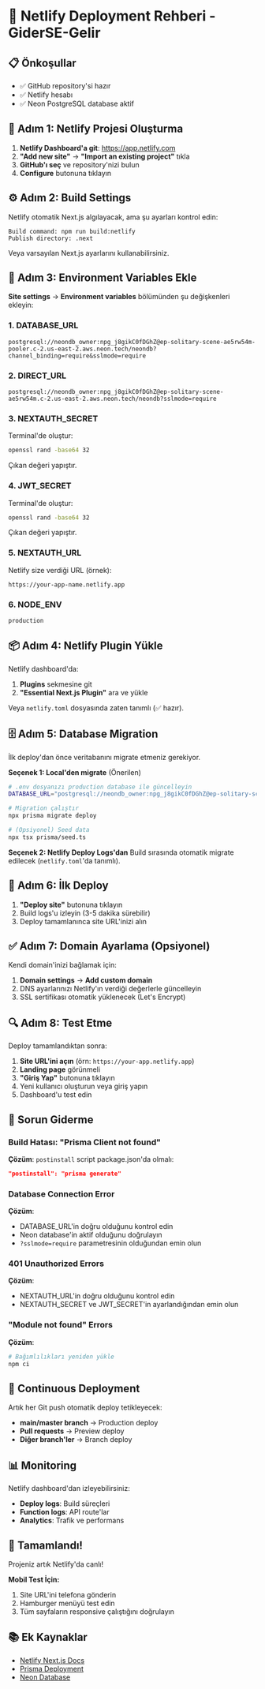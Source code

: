 # 🚀 Netlify Deployment Rehberi - GiderSE-Gelir

## 📋 Önkoşullar

- ✅ GitHub repository'si hazır
- ✅ Netlify hesabı
- ✅ Neon PostgreSQL database aktif

## 🔧 Adım 1: Netlify Projesi Oluşturma

1. **Netlify Dashboard'a git**: https://app.netlify.com
2. **"Add new site"** → **"Import an existing project"** tıkla
3. **GitHub'ı seç** ve repository'nizi bulun
4. **Configure** butonuna tıklayın

## ⚙️ Adım 2: Build Settings

Netlify otomatik Next.js algılayacak, ama şu ayarları kontrol edin:

```
Build command: npm run build:netlify
Publish directory: .next
```

Veya varsayılan Next.js ayarlarını kullanabilirsiniz.

## 🔐 Adım 3: Environment Variables Ekle

**Site settings** → **Environment variables** bölümünden şu değişkenleri ekleyin:

### 1. DATABASE_URL
```
postgresql://neondb_owner:npg_j8gikC0fDGhZ@ep-solitary-scene-ae5rw54m-pooler.c-2.us-east-2.aws.neon.tech/neondb?channel_binding=require&sslmode=require
```

### 2. DIRECT_URL
```
postgresql://neondb_owner:npg_j8gikC0fDGhZ@ep-solitary-scene-ae5rw54m.c-2.us-east-2.aws.neon.tech/neondb?sslmode=require
```

### 3. NEXTAUTH_SECRET
Terminal'de oluştur:
```bash
openssl rand -base64 32
```
Çıkan değeri yapıştır.

### 4. JWT_SECRET
Terminal'de oluştur:
```bash
openssl rand -base64 32
```
Çıkan değeri yapıştır.

### 5. NEXTAUTH_URL
Netlify size verdiği URL (örnek):
```
https://your-app-name.netlify.app
```

### 6. NODE_ENV
```
production
```

## 📦 Adım 4: Netlify Plugin Yükle

Netlify dashboard'da:
1. **Plugins** sekmesine git
2. **"Essential Next.js Plugin"** ara ve yükle

Veya `netlify.toml` dosyasında zaten tanımlı (✅ hazır).

## 🗄️ Adım 5: Database Migration

İlk deploy'dan önce veritabanını migrate etmeniz gerekiyor.

**Seçenek 1: Local'den migrate** (Önerilen)
```bash
# .env dosyanızı production database ile güncelleyin
DATABASE_URL="postgresql://neondb_owner:npg_j8gikC0fDGhZ@ep-solitary-scene-ae5rw54m-pooler.c-2.us-east-2.aws.neon.tech/neondb?channel_binding=require&sslmode=require"

# Migration çalıştır
npx prisma migrate deploy

# (Opsiyonel) Seed data
npx tsx prisma/seed.ts
```

**Seçenek 2: Netlify Deploy Logs'dan**
Build sırasında otomatik migrate edilecek (`netlify.toml`'da tanımlı).

## 🚀 Adım 6: İlk Deploy

1. **"Deploy site"** butonuna tıklayın
2. Build logs'u izleyin (3-5 dakika sürebilir)
3. Deploy tamamlanınca site URL'inizi alın

## ✅ Adım 7: Domain Ayarlama (Opsiyonel)

Kendi domain'inizi bağlamak için:
1. **Domain settings** → **Add custom domain**
2. DNS ayarlarınızı Netlify'ın verdiği değerlerle güncelleyin
3. SSL sertifikası otomatik yüklenecek (Let's Encrypt)

## 🔍 Adım 8: Test Etme

Deploy tamamlandıktan sonra:

1. **Site URL'ini açın** (örn: `https://your-app.netlify.app`)
2. **Landing page** görünmeli
3. **"Giriş Yap"** butonuna tıklayın
4. Yeni kullanıcı oluşturun veya giriş yapın
5. Dashboard'u test edin

## 🐛 Sorun Giderme

### Build Hatası: "Prisma Client not found"
**Çözüm**: `postinstall` script package.json'da olmalı:
```json
"postinstall": "prisma generate"
```

### Database Connection Error
**Çözüm**: 
- DATABASE_URL'in doğru olduğunu kontrol edin
- Neon database'in aktif olduğunu doğrulayın
- `?sslmode=require` parametresinin olduğundan emin olun

### 401 Unauthorized Errors
**Çözüm**:
- NEXTAUTH_URL'in doğru olduğunu kontrol edin
- NEXTAUTH_SECRET ve JWT_SECRET'in ayarlandığından emin olun

### "Module not found" Errors
**Çözüm**:
```bash
# Bağımlılıkları yeniden yükle
npm ci
```

## 🔄 Continuous Deployment

Artık her Git push otomatik deploy tetikleyecek:
- **main/master branch** → Production deploy
- **Pull requests** → Preview deploy
- **Diğer branch'ler** → Branch deploy

## 📊 Monitoring

Netlify dashboard'dan izleyebilirsiniz:
- **Deploy logs**: Build süreçleri
- **Function logs**: API route'lar
- **Analytics**: Trafik ve performans

## 🎉 Tamamlandı!

Projeniz artık Netlify'da canlı! 

**Mobil Test İçin:**
1. Site URL'ini telefona gönderin
2. Hamburger menüyü test edin
3. Tüm sayfaların responsive çalıştığını doğrulayın

## 📚 Ek Kaynaklar

- [Netlify Next.js Docs](https://docs.netlify.com/frameworks/next-js/)
- [Prisma Deployment](https://www.prisma.io/docs/guides/deployment)
- [Neon Database](https://neon.tech/docs)

